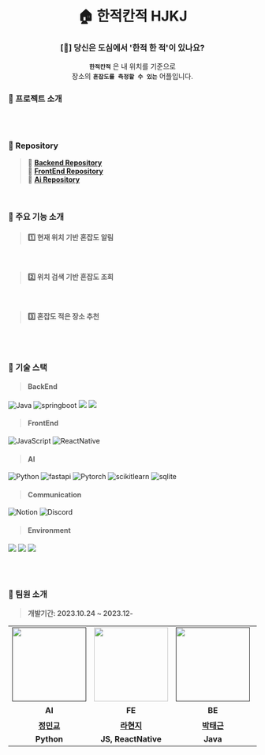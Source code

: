 <div align="center">
  
# 🏠 한적칸적 HJKJ

### [🤔] 당신은 도심에서 '한적 한 적'이 있나요?


**`한적칸적`** 은 내 위치를 기준으로
<br> 장소의 **`혼잡도를 측정할 수 있는`** 어플입니다. 

</div>

### 🚩 프로젝트 소개
>
> 

<br>
<br>

### 🚩 Repository <br>
> 📑 **[Backend Repository](https://github.com/HanJuck-KanJuck/HJKJ-BE)** <br>
> 📑 **[FrontEnd Repository](https://github.com/HanJuck-KanJuck/HJKJ-FE)** <br>
> 📑 **[Ai Repository](https://github.com/HanJuck-KanJuck/HJKJ-AI)** <br>

<br>

### 🚩 주요 기능 소개
> #### 1️⃣ **현재 위치 기반 혼잡도 알림** <br>
>

<br>

> #### 2️⃣ **위치 검색 기반 혼잡도 조회** <br>
>

<br>

> #### 3️⃣ **혼잡도 적은 장소 추천** <br>
>

<br>
<br>

### 🚩 기술 스택
> #### BackEnd
![Java](https://img.shields.io/badge/java-007396?style=flat&logo=java&logoColor=white)
![springboot](https://img.shields.io/badge/springboot-6DB33F?style=flat&logo=springboot&logoColor=white)
<img src="https://img.shields.io/badge/mysql-4479A1?style=flat&logo=mysql&logoColor=white"> 
<img src="https://img.shields.io/badge/firebase-FFCA28?style=flat&logo=firebase&logoColor=white">
> #### FrontEnd
![JavaScript](https://img.shields.io/badge/JavaScript-F7DF1E?style=flat&logo=Javascript&logoColor=white)
![ReactNative](https://img.shields.io/badge/ReactNative-61DAFB?style=flat&logo=React&logoColor=white)
> #### AI
![Python](https://img.shields.io/badge/python-3776AB?style=flat&logo=python&logoColor=white)
![fastapi](https://img.shields.io/badge/fastapi-009688?style=flat&logo=fastapi&logoColor=white)
![Pytorch](https://img.shields.io/badge/Pytorch-EE4C2C?style=flat&logo=Pytorch&logoColor=white)
![scikitlearn](https://img.shields.io/badge/scikitlearn-F7931E?style=flat&logo=scikitlearn&logoColor=white)
![sqlite](https://img.shields.io/badge/sqlite-003857?style=flat&logo=sqlite&logoColor=white)

> #### Communication
![Notion](https://img.shields.io/badge/notion-000000?style=flat&logo=notion&logoColor=white)
![Discord](https://img.shields.io/badge/discord-5865F2?style=flat&logo=discord&logoColor=white)
> #### Environment
<img src="https://img.shields.io/badge/Intelii J-000000?style=flat&logo=intellijidea&logoColor=white"> <img src="https://img.shields.io/badge/vscode-007ACC?style=flat&logo=vscode&logoColor=white"> <img src="https://img.shields.io/badge/GitHub-000000?style=flat&logo=github&logoColor=white">

<br>
<br>


### 🚩 팀원 소개
> **개발기간: 2023.10.24 ~ 2023.12-**

<table>
  <tr>
    <td align="center"><a href=""><img src="https://avatars.githubusercontent.com/u/141614581?v=4" width="150px;" alt="">
    <td align="center"><a href="https://github.com/raxchaz"><img src="https://avatars.githubusercontent.com/raxchaz" width="150px;" alt="">
    <td align="center"><a href=""><img src="https://avatars.githubusercontent.com/u/114653516?v=4" width="150px;" alt="">
    <td align="center"><a href="https://github.com/hyunmeme"><img src="https://avatars.githubusercontent.com/u/142553262?v=4" width="150px;" alt="">
  </tr>
      
  <tr>
    <td align="center"><strong>AI</strong></td>
    <td align="center"><strong>FE</strong></td>
    <td align="center"><strong>BE</strong></td>
    <td align="center"><strong>기획</strong></td>
  </tr>
      
  <tr>
    <td align="center"><a href="https://github.com/MinkyoJeong1"><b>정민교</b></td>
    <td align="center"><a href="https://github.com/raxchaz"><b>라현지</b></td>
    <td align="center"><a href="https://github.com/taegeun-park0525"><b>박태근</b></td>
    <td align="center"><a href="https://github.com/MinSooC"><b>김현미</b></td>
  </tr>

  <tr>
    <td align="center"><strong>Python</strong></td>
    <td align="center"><strong>JS, ReactNative</strong></td>
    <td align="center"><strong>Java</strong></td>
    <td align="center"><strong>Python</strong></td>
  </tr>
</table>
<br>


